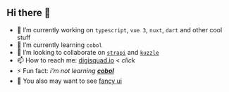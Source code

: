 ## Hi there 👋

- 🔭 I’m currently working on `typescript`, `vue 3`, `nuxt`, `dart` and other cool stuff
- 🌱 I’m currently learning `cobol`
- 👯 I’m looking to collaborate on [`strapi`](https://strapi.io/) and [`kuzzle`](https://kuzzle.io/)
- 📫 How to reach me:  [digisquad.io](https://digisquad.io/) < _click_
- ⚡ Fun fact: _i'm not learning **[cobol](https://youtu.be/bS5P_LAqiVg?t=497)**_
- :fox_face: You also may want to see [fancy ui](https://cssninja.io/) 
